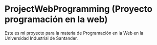 # ProjectWebProgramming (Proyecto programación en la web)

Este es mi proyecto para la materia de Programación en la Web en la Universidad Industrial de Santander.
